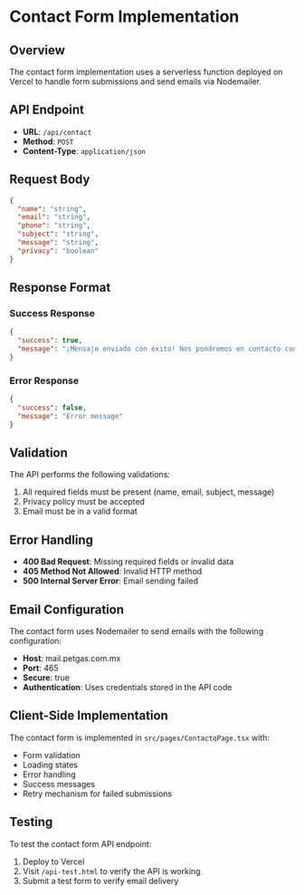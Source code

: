 # Contact Form Implementation

## Overview

The contact form implementation uses a serverless function deployed on Vercel to handle form submissions and send emails via Nodemailer.

## API Endpoint

- **URL**: `/api/contact`
- **Method**: `POST`
- **Content-Type**: `application/json`

## Request Body

```json
{
  "name": "string",
  "email": "string",
  "phone": "string",
  "subject": "string",
  "message": "string",
  "privacy": "boolean"
}
```

## Response Format

### Success Response

```json
{
  "success": true,
  "message": "¡Mensaje enviado con éxito! Nos pondremos en contacto contigo pronto."
}
```

### Error Response

```json
{
  "success": false,
  "message": "Error message"
}
```

## Validation

The API performs the following validations:

1. All required fields must be present (name, email, subject, message)
2. Privacy policy must be accepted
3. Email must be in a valid format

## Error Handling

- **400 Bad Request**: Missing required fields or invalid data
- **405 Method Not Allowed**: Invalid HTTP method
- **500 Internal Server Error**: Email sending failed

## Email Configuration

The contact form uses Nodemailer to send emails with the following configuration:

- **Host**: mail.petgas.com.mx
- **Port**: 465
- **Secure**: true
- **Authentication**: Uses credentials stored in the API code

## Client-Side Implementation

The contact form is implemented in `src/pages/ContactoPage.tsx` with:

- Form validation
- Loading states
- Error handling
- Success messages
- Retry mechanism for failed submissions

## Testing

To test the contact form API endpoint:

1. Deploy to Vercel
2. Visit `/api-test.html` to verify the API is working
3. Submit a test form to verify email delivery